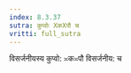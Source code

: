 ```yaml
---
index: 8.3.37
sutra: कुप्वोः XकXपौ च
vritti: full_sutra
---
```


 विसर्जनीयस्य कुप्वो: ≍क≍पौ विसर्जनीय: च